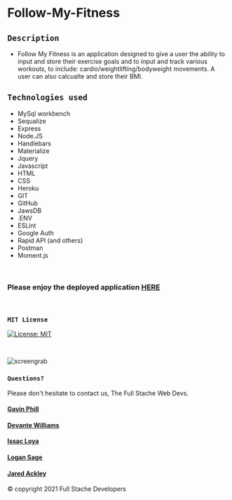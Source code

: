 # Follow-My-Fitness

## `Description`

* Follow My Fitness is an application designed to give a user the ability to input and store their exercise goals and to input and track various workouts, to include: cardio/weightlifting/bodyweight movements. A user can also calcualte and store their BMI.  


## `Technologies used`

* MySql workbench       
* Sequalize
* Express
* Node.JS
* Handlebars
* Materialize
* Jquery
* Javascript
* HTML
* CSS
* Heroku
* GIT
* GitHub
* JawsDB
* .ENV
* ESLint
* Google Auth
* Rapid API (and others)
* Postman
* Moment.js


<br>

### Please enjoy the deployed application [HERE](https://follow-my-fitness.herokuapp.com/)
<br>

### `MIT License`
[![License: MIT](https://img.shields.io/badge/License-MIT-yellow.svg)](https://opensource.org/licenses/MIT)

<br>

![screengrab](https://github.com/carpegavin/Follow-My-Fitness/blob/main/public/assets/gif/demo.gif?raw=true)


### `Questions?`
Please don't hesitate to contact us, The Full Stache Web Devs.

#### [Gavin Phill](https://github.com/carpegavin)
#### [Devante Williams](https://github.com/Devante05)
#### [Issac Loya](https://github.com/misterloya)
#### [Logan Sage](https://github.com/sagelogan)
#### [Jared Ackley](https://github.com/jrod3323)

© copyright 2021 Full Stache Developers


